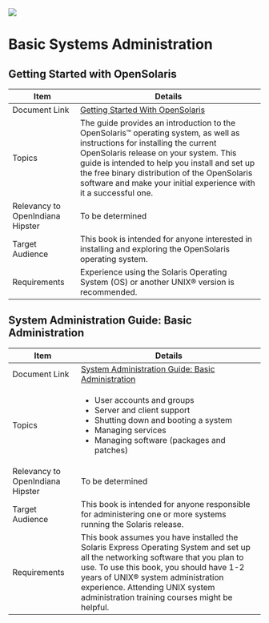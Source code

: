 <!--

The contents of this Documentation are subject to the Public Documentation License Version 1.01
(the "License"); you may only use this Documentation if you comply with the terms of this License.
A copy of the License is available at http://illumos.org/license/PDL.

The Original Documentation is _________________.

The Initial Writer of the Original Documentation is ___________ Copyright (C)_________[Insert year(s)].
All Rights Reserved. (Initial Writer contact(s):________________[Insert hyperlink/alias]).

Contributor(s): ______________________________________.

Portions created by ______ are Copyright (C)_________[Insert year(s)].
All Rights Reserved. (Contributor contact(s):________________[Insert hyperlink/alias]).

-->

<img src = "../../Openindiana.png">

# Basic Systems Administration


## Getting Started with OpenSolaris

| Item | Details
| --- | ---
| Document Link | <a href="http://dlc.openindiana.org/docs/osol/20090715/getstart/html/solarisinstall.html" target="_blank">Getting Started With OpenSolaris</a>
| Topics | The guide provides an introduction to the OpenSolaris™ operating system, as well as instructions for installing the current OpenSolaris release on your system. This guide is intended to help you install and set up the free binary distribution of the OpenSolaris software and make your initial experience with it a successful one.
| Relevancy to OpenIndiana Hipster | To be determined
| Target Audience | This book is intended for anyone interested in installing and exploring the OpenSolaris operating system.
| Requirements | Experience using the Solaris Operating System (OS) or another UNIX® version is recommended.



## System Administration Guide: Basic Administration

| Item | Details
| --- | ---
| Document Link | <a href="http://dlc.openindiana.org/docs/osol/20090715/SYSADV1/html/sysadv1.html" target="_blank">System Administration Guide: Basic Administration</a>
| Topics | <ul><li>User accounts and groups</li><li>Server and client support</li><li>Shutting down and booting a system</li><li>Managing services</li><li>Managing software (packages and patches)</li></ul>
| Relevancy to OpenIndiana Hipster | To be determined
| Target Audience | This book is intended for anyone responsible for administering one or more systems running the Solaris release.
| Requirements | This book assumes you have installed the Solaris Express Operating System and set up all the networking software that you plan to use. To use this book, you should have 1-2 years of UNIX® system administration experience. Attending UNIX system administration training courses might be helpful.
